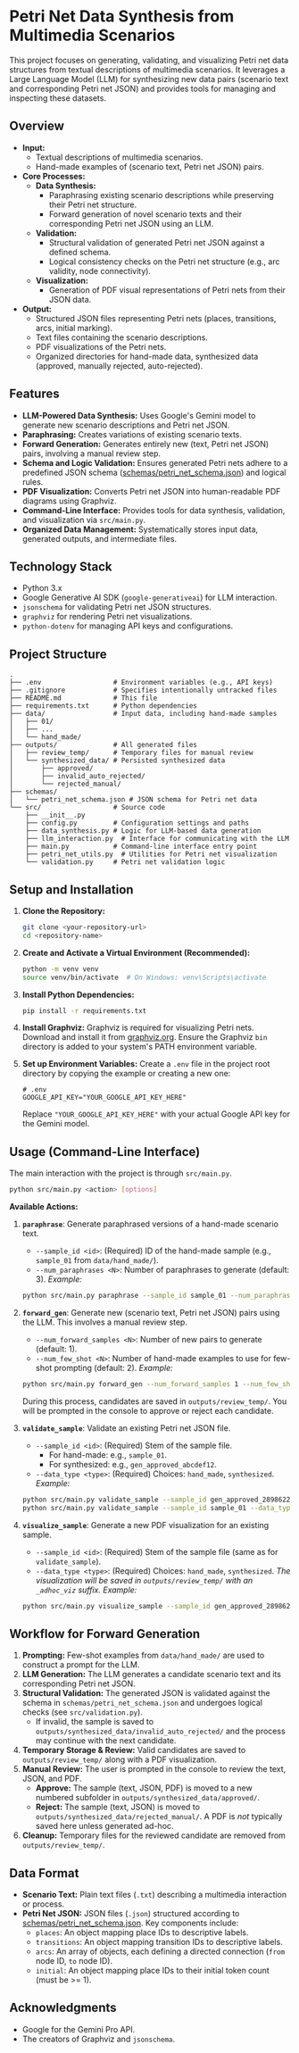 # Petri Net Data Synthesis from Multimedia Scenarios

This project focuses on generating, validating, and visualizing Petri net data structures from textual descriptions of multimedia scenarios. It leverages a Large Language Model (LLM) for synthesizing new data pairs (scenario text and corresponding Petri net JSON) and provides tools for managing and inspecting these datasets.

## Overview

-   **Input:**
    -   Textual descriptions of multimedia scenarios.
    -   Hand-made examples of (scenario text, Petri net JSON) pairs.
-   **Core Processes:**
    -   **Data Synthesis:**
        -   Paraphrasing existing scenario descriptions while preserving their Petri net structure.
        -   Forward generation of novel scenario texts and their corresponding Petri net JSON using an LLM.
    -   **Validation:**
        -   Structural validation of generated Petri net JSON against a defined schema.
        -   Logical consistency checks on the Petri net structure (e.g., arc validity, node connectivity).
    -   **Visualization:**
        -   Generation of PDF visual representations of Petri nets from their JSON data.
-   **Output:**
    -   Structured JSON files representing Petri nets (places, transitions, arcs, initial marking).
    -   Text files containing the scenario descriptions.
    -   PDF visualizations of the Petri nets.
    -   Organized directories for hand-made data, synthesized data (approved, manually rejected, auto-rejected).

## Features

*   **LLM-Powered Data Synthesis:** Uses Google's Gemini model to generate new scenario descriptions and Petri net JSON.
*   **Paraphrasing:** Creates variations of existing scenario texts.
*   **Forward Generation:** Generates entirely new (text, Petri net JSON) pairs, involving a manual review step.
*   **Schema and Logic Validation:** Ensures generated Petri nets adhere to a predefined JSON schema ([schemas/petri_net_schema.json](schemas/petri_net_schema.json)) and logical rules.
*   **PDF Visualization:** Converts Petri net JSON into human-readable PDF diagrams using Graphviz.
*   **Command-Line Interface:** Provides tools for data synthesis, validation, and visualization via `src/main.py`.
*   **Organized Data Management:** Systematically stores input data, generated outputs, and intermediate files.

## Technology Stack

*   Python 3.x
*   Google Generative AI SDK (`google-generativeai`) for LLM interaction.
*   `jsonschema` for validating Petri net JSON structures.
*   `graphviz` for rendering Petri net visualizations.
*   `python-dotenv` for managing API keys and configurations.

## Project Structure

```
.
├── .env                  # Environment variables (e.g., API keys)
├── .gitignore            # Specifies intentionally untracked files
├── README.md             # This file
├── requirements.txt      # Python dependencies
├── data/                 # Input data, including hand-made samples
│   ├── 01/
│   ├── ...
│   └── hand_made/
├── outputs/              # All generated files
│   ├── review_temp/      # Temporary files for manual review
│   └── synthesized_data/ # Persisted synthesized data
│       ├── approved/
│       ├── invalid_auto_rejected/
│       └── rejected_manual/
├── schemas/
│   └── petri_net_schema.json # JSON schema for Petri net data
└── src/                  # Source code
    ├── __init__.py
    ├── config.py         # Configuration settings and paths
    ├── data_synthesis.py # Logic for LLM-based data generation
    ├── llm_interaction.py  # Interface for communicating with the LLM
    ├── main.py           # Command-line interface entry point
    ├── petri_net_utils.py  # Utilities for Petri net visualization
    └── validation.py     # Petri net validation logic
```

## Setup and Installation

1.  **Clone the Repository:**
    ```bash
    git clone <your-repository-url>
    cd <repository-name>
    ```

2.  **Create and Activate a Virtual Environment (Recommended):**
    ```bash
    python -m venv venv
    source venv/bin/activate  # On Windows: venv\Scripts\activate
    ```

3.  **Install Python Dependencies:**
    ```bash
    pip install -r requirements.txt
    ```

4.  **Install Graphviz:**
    Graphviz is required for visualizing Petri nets. Download and install it from [graphviz.org](https://graphviz.org/download/). Ensure the Graphviz `bin` directory is added to your system's PATH environment variable.

5.  **Set up Environment Variables:**
    Create a `.env` file in the project root directory by copying the example or creating a new one:
    ```env
    # .env
    GOOGLE_API_KEY="YOUR_GOOGLE_API_KEY_HERE"
    ```
    Replace `"YOUR_GOOGLE_API_KEY_HERE"` with your actual Google API key for the Gemini model.

## Usage (Command-Line Interface)

The main interaction with the project is through `src/main.py`.

```bash
python src/main.py <action> [options]
```

**Available Actions:**

1.  **`paraphrase`**: Generate paraphrased versions of a hand-made scenario text.
    *   `--sample_id <id>`: (Required) ID of the hand-made sample (e.g., `sample_01` from `data/hand_made/`).
    *   `--num_paraphrases <N>`: Number of paraphrases to generate (default: 3).
    *Example:*
    ```bash
    python src/main.py paraphrase --sample_id sample_01 --num_paraphrases 2
    ```

2.  **`forward_gen`**: Generate new (scenario text, Petri net JSON) pairs using the LLM. This involves a manual review step.
    *   `--num_forward_samples <N>`: Number of new pairs to generate (default: 1).
    *   `--num_few_shot <N>`: Number of hand-made examples to use for few-shot prompting (default: 2).
    *Example:*
    ```bash
    python src/main.py forward_gen --num_forward_samples 1 --num_few_shot 3
    ```
    During this process, candidates are saved in `outputs/review_temp/`. You will be prompted in the console to approve or reject each candidate.

3.  **`validate_sample`**: Validate an existing Petri net JSON file.
    *   `--sample_id <id>`: (Required) Stem of the sample file.
        *   For hand-made: e.g., `sample_01`.
        *   For synthesized: e.g., `gen_approved_abcdef12`.
    *   `--data_type <type>`: (Required) Choices: `hand_made`, `synthesized`.
    *Example:*
    ```bash
    python src/main.py validate_sample --sample_id gen_approved_2898622b --data_type synthesized
    python src/main.py validate_sample --sample_id sample_01 --data_type hand_made
    ```

4.  **`visualize_sample`**: Generate a new PDF visualization for an existing sample.
    *   `--sample_id <id>`: (Required) Stem of the sample file (same as for `validate_sample`).
    *   `--data_type <type>`: (Required) Choices: `hand_made`, `synthesized`.
    *The visualization will be saved in `outputs/review_temp/` with an `_adhoc_viz` suffix.*
    *Example:*
    ```bash
    python src/main.py visualize_sample --sample_id gen_approved_2898622b --data_type synthesized
    ```

## Workflow for Forward Generation

1.  **Prompting:** Few-shot examples from `data/hand_made/` are used to construct a prompt for the LLM.
2.  **LLM Generation:** The LLM generates a candidate scenario text and its corresponding Petri net JSON.
3.  **Structural Validation:** The generated JSON is validated against the schema in `schemas/petri_net_schema.json` and undergoes logical checks (see `src/validation.py`).
    *   If invalid, the sample is saved to `outputs/synthesized_data/invalid_auto_rejected/` and the process may continue with the next candidate.
4.  **Temporary Storage & Review:** Valid candidates are saved to `outputs/review_temp/` along with a PDF visualization.
5.  **Manual Review:** The user is prompted in the console to review the text, JSON, and PDF.
    *   **Approve:** The sample (text, JSON, PDF) is moved to a new numbered subfolder in `outputs/synthesized_data/approved/`.
    *   **Reject:** The sample (text, JSON) is moved to `outputs/synthesized_data/rejected_manual/`. A PDF is *not* typically saved here unless generated ad-hoc.
6.  **Cleanup:** Temporary files for the reviewed candidate are removed from `outputs/review_temp/`.

## Data Format

*   **Scenario Text:** Plain text files (`.txt`) describing a multimedia interaction or process.
*   **Petri Net JSON:** JSON files (`.json`) structured according to [schemas/petri_net_schema.json](schemas/petri_net_schema.json). Key components include:
    *   `places`: An object mapping place IDs to descriptive labels.
    *   `transitions`: An object mapping transition IDs to descriptive labels.
    *   `arcs`: An array of objects, each defining a directed connection (`from` node ID, `to` node ID).
    *   `initial`: An object mapping place IDs to their initial token count (must be >= 1).

## Acknowledgments
*   Google for the Gemini Pro API.
*   The creators of Graphviz and `jsonschema`.